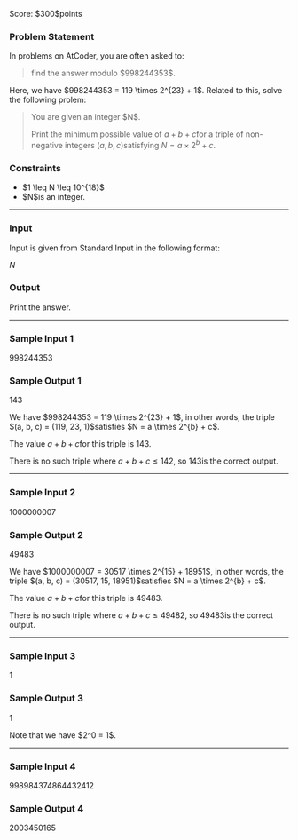 
<div>

<span>

<span>

<p>
Score: $300$points
</p>

<div>

<section>

### **Problem Statement**

<p>
In problems on AtCoder, you are often asked to:
</p>

<blockquote>

<p>
find the answer modulo $998244353$.
</p>

</blockquote>

<p>
Here, we have $998244353 = 119 \times 2^{23} + 1$. Related to this, solve the following prolem:
</p>

<blockquote>

<p>
You are given an integer $N$.

Print the minimum possible value of $a + b + c$for a triple of non-negative integers $(a, b, c)$satisfying $N = a \times 2^b + c$.
</p>

</blockquote>

</section>

</div>

<div>

<section>

### **Constraints**

<ul>

<li>
$1 \leq N \leq 10^{18}$
</li>

<li>
$N$is an integer.
</li>

</ul>

</section>

</div>

---

<div>

<div>

<section>

### **Input**

<p>
Input is given from Standard Input in the following format:
</p>

<div>

$N$
</div>

</section>

</div>

<div>

<section>

### **Output**

<p>
Print the answer.
</p>

</section>

</div>

</div>

---

<div>

<section>

### **Sample Input 1**

<div>

998244353

</div>

</section>

</div>

<div>

<section>

### **Sample Output 1**

<div>

143

</div>

<p>
We have $998244353 = 119 \times 2^{23} + 1$, in other words, the triple $(a, b, c) = (119, 23, 1)$satisfies $N = a \times 2^{b} + c$.

The value $a+b+c$for this triple is $143$.

There is no such triple where $a+b+c \leq 142$, so $143$is the correct output.  
</p>

</section>

</div>

---

<div>

<section>

### **Sample Input 2**

<div>

1000000007

</div>

</section>

</div>

<div>

<section>

### **Sample Output 2**

<div>

49483

</div>

<p>
We have $1000000007 = 30517 \times 2^{15} + 18951$, in other words, the triple $(a, b, c) = (30517, 15, 18951)$satisfies $N = a \times 2^{b} + c$.

The value $a+b+c$for this triple is $49483$.

There is no such triple where $a+b+c \leq 49482$, so $49483$is the correct output.  
</p>

</section>

</div>

---

<div>

<section>

### **Sample Input 3**

<div>

1

</div>

</section>

</div>

<div>

<section>

### **Sample Output 3**

<div>

1

</div>

<p>
Note that we have $2^0 = 1$.
</p>

</section>

</div>

---

<div>

<section>

### **Sample Input 4**

<div>

998984374864432412

</div>

</section>

</div>

<div>

<section>

### **Sample Output 4**

<div>

2003450165

</div>

</section>

</div>

</span>

</span>

</div>
